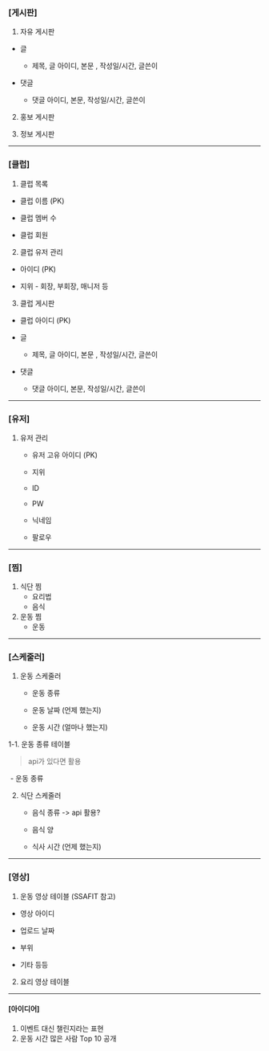 ### **[게시판]**

1. 자유 게시판
  - 글
    - 제목, 글 아이디, 본문 , 작성일/시간, 글쓴이

  - 댓글
    - 댓글 아이디, 본문, 작성일/시간, 글쓴이

2. 홍보 게시판

3. 정보 게시판

------

### **[클럽]**

1. 클럽 목록

  - 클럽 이름 (PK)

  - 클럽 멤버 수

  - 클럽 회원

2. 클럽 유저 관리

  - 아이디 (PK)

  - 지위 - 회장, 부회장, 매니저 등

3. 클럽 게시판

  - 클럽 아이디 (PK)

  - 글
    - 제목, 글 아이디, 본문 , 작성일/시간, 글쓴이

  - 댓글
    - 댓글 아이디, 본문, 작성일/시간, 글쓴이

----

### **[유저]**

1. 유저 관리
	
	- 유저 고유 아이디 (PK)
	
	- 지위
	
	- ID
	
	- PW
	
	- 닉네임
	
	- 팔로우

------

### **[찜]**

1. 식단 찜
   - 요리법
   - 음식
2. 운동 찜
   - 운동

-------

### **[스케줄러]**

1. 운동 스케줄러
	- 운동 종류
	
	- 운동 날짜 (언제 했는지)
	
	- 운동 시간 (얼마나 했는지)

1-1. 운동 종류 테이블

> api가 있다면 활용

​	- 운동 종류

2. 식단 스케줄러

   - 음식 종류 -> api 활용?

   - 음식 양

   - 식사 시간 (언제 했는지)

----

### **[영상]**

1. 운동 영상 테이블
    (SSAFIT 참고)

  - 영상 아이디

  - 업로드 날짜 

  - 부위
  - 기타 등등
2. 요리 영상 테이블

---

#### [아이디어]

1. 이벤트 대신 챌린지라는 표현
2. 운동 시간 많은 사람 Top 10 공개